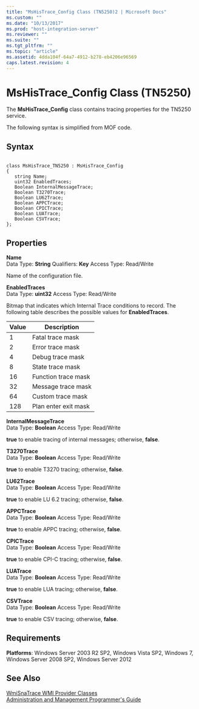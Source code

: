 ```yaml
---
title: "MsHisTrace_Config Class (TN5250)2 | Microsoft Docs"
ms.custom: ""
ms.date: "10/13/2017"
ms.prod: "host-integration-server"
ms.reviewer: ""
ms.suite: ""
ms.tgt_pltfrm: ""
ms.topic: "article"
ms.assetid: 4dda104f-64a7-4912-b278-eb4206e96569
caps.latest.revision: 4
---
```

# MsHisTrace_Config Class (TN5250)
The **MsHisTrace_Config** class contains tracing properties for the TN5250 service.  
  
 The following syntax is simplified from MOF code.  
  
## Syntax  
  
```  
  
class MsHisTrace_TN5250 : MsHisTrace_Config  
{  
   string Name;  
   uint32 EnabledTraces;  
   Boolean InternalMessageTrace;  
   Boolean T3270Trace;  
   Boolean LU62Trace;  
   Boolean APPCTrace;  
   Boolean CPICTrace;  
   Boolean LUATrace;  
   Boolean CSVTrace;  
};  
```  
  
## Properties  
 **Name**  
 Data Type: **String** Qualifiers: **Key** Access Type: Read/Write  
  
 Name of the configuration file.  
  
 **EnabledTraces**  
 Data Type: **uint32** Access Type: Read/Write  
  
 Bitmap that indicates which Internal Trace conditions to record. The following table describes the possible values for **EnabledTraces**.  
  
|Value|Description|  
|-----------|-----------------|  
|1|Fatal trace mask|  
|2|Error trace mask|  
|4|Debug trace mask|  
|8|State trace mask|  
|16|Function trace mask|  
|32|Message trace mask|  
|64|Custom trace mask|  
|128|Plan enter exit mask|  
  
 **InternalMessageTrace**  
 Data Type: **Boolean** Access Type: Read/Write  
  
 **true** to enable tracing of internal messages; otherwise, **false**.  
  
 **T3270Trace**  
 Data Type: **Boolean** Access Type: Read/Write  
  
 **true** to enable T3270 tracing; otherwise, **false**.  
  
 **LU62Trace**  
 Data Type: **Boolean** Access Type: Read/Write  
  
 **true** to enable LU 6.2 tracing; otherwise, **false**.  
  
 **APPCTrace**  
 Data Type: **Boolean** Access Type: Read/Write  
  
 **true** to enable APPC tracing; otherwise, **false**.  
  
 **CPICTrace**  
 Data Type: **Boolean** Access Type: Read/Write  
  
 **true** to enable CPI-C tracing; otherwise, **false**.  
  
 **LUATrace**  
 Data Type: **Boolean** Access Type: Read/Write  
  
 **true** to enable LUA tracing; otherwise, **false**.  
  
 **CSVTrace**  
 Data Type: **Boolean** Access Type: Read/Write  
  
 **true** to enable CSV tracing; otherwise, **false**.  
  
## Requirements  
 **Platforms**: Windows Server 2003 R2 SP2, Windows Vista SP2, Windows 7, Windows Server 2008 SP2, Windows Server 2012  
  
## See Also  
 [WmiSnaTrace WMI Provider Classes](../core/wmisnatrace-wmi-provider-classes.md)   
 [Administration and Management Programmer's Guide](../Topic/Administration%20and%20Management%20Programmer's%20Guide1.md)